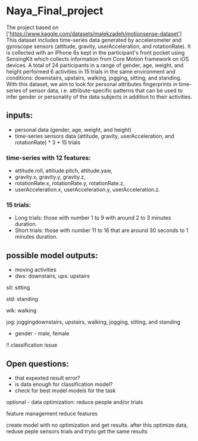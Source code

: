 # Naya_Final_project

The project based on ['https://www.kaggle.com/datasets/malekzadeh/motionsense-dataset']<br />
This dataset includes time-series data generated by accelerometer and gyroscope sensors (attitude, gravity, userAcceleration, and rotationRate). 
It is collected with an iPhone 6s kept in the participant's front pocket using SensingKit which collects information from Core Motion framework on iOS devices. A total of 24 participants in a range of gender, age, weight, and height performed 6 activities in 15 trials in the same environment and conditions: downstairs, upstairs, walking, jogging, sitting, and standing. With this dataset, we aim to look for personal attributes fingerprints in time-series of sensor data, i.e. attribute-specific patterns that can be used to infer gender or personality of the data subjects in addition to their activities.


## inputs: 
 - personal data (gender, age, weight, and height)
 - time-series sensors data (attitude, gravity, userAcceleration, and rotationRate) * 3 * 15 trials

### time-series with 12 features: 
 - attitude.roll, attitude.pitch, attitude.yaw,
 - gravity.x, gravity.y, gravity.z,
 - rotationRate.x, rotationRate.y, rotationRate.z,
 - userAcceleration.x, userAcceleration.y, userAcceleration.z.

### 15 trials:
 - Long trials: those with number 1 to 9 with around 2 to 3 minutes duration.
 - Short trials: those with number 11 to 16 that are around 30 seconds to 1 minutes duration.

## possible model outputs:
 - moving activities
  - dws: downstairs, ups: upstairs

sit: sitting

std: standing

wlk: walking

jog: joggingdownstairs, upstairs, walking, jogging, sitting, and standing
 - gender - male, female

!! classification issue
## Open questions:
 - that expexted result error?
 - is data enough for classification model?
 - check for best model models for the task

optional - data optimization: reduce people and/or trials

feature management reduce features

create model with no optimization and get results. after this optimize data, reduse peple sensors trials and tryto get the same results

